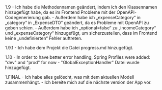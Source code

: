 1.9   - Ich habe die Methodennamen geändert, indem ich den Klassennamen hinzugefügt habe, da es im Frontend Probleme 
        mit der OpenAPI-Codegenerierung gab.
      - Außerdem habe ich „expenseCategory“ in „category“ in „ExpenseDTO“ geändert, da es Probleme mit OpenAPI zu 
        geben schien.
      - Außerdem habe ich „optional=false“ zu „incomeCategory“ und „expenseCategory“ hinzugefügt, um sicherzustellen, 
        dass im Frontend keine „undefinierten“ Fehler auftreten.

1.9.1 - Ich habe dem Projekt die Datei progress.md hinzugefügt.

1.10  - In order to have better error handling, Spring Profiles were added: "dev" and "prod" for now
      - "GlobalExceptionHandler" Datei wurde hinzugefügt.

1.FINAL - Ich habe alles gelöscht, was mit dem aktuellen Modell zusammenhängt. 
        - Ich bereite mich auf die nächste version der App vor.
